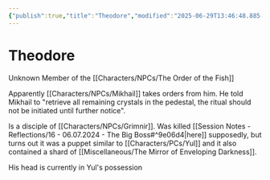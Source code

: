 ```yaml
---
{"publish":true,"title":"Theodore","modified":"2025-06-29T13:46:48.885-07:00","cssclasses":""}
---
```




# Theodore

Unknown Member of the [[Characters/NPCs/The Order of the Fish]]

Apparently [[Characters/NPCs/Mikhail]] takes orders from him. He told Mikhail to "retrieve all remaining crystals in the pedestal, the ritual should not be initiated until further notice".

Is a disciple of [[Characters/NPCs/Grimnir]]. Was killed [[Session Notes - Reflections/16 - 06.07.2024 - The Big Boss#^9e06d4\|here]] supposedly, but turns out it was a puppet similar to [[Characters/PCs/Yul]] and it also contained a shard of [[Miscellaneous/The Mirror of Enveloping Darkness]].

His head is currently in Yul's possession
